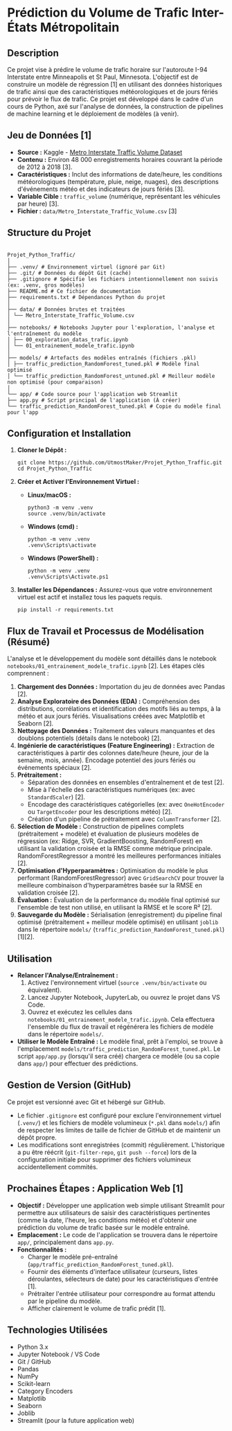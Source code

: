 # Prédiction du Volume de Trafic Inter-États Métropolitain

## Description

Ce projet vise à prédire le volume de trafic horaire sur l'autoroute I-94 Interstate entre Minneapolis et St Paul, Minnesota. L'objectif est de construire un modèle de régression [1] en utilisant des données historiques de trafic ainsi que des caractéristiques météorologiques et de jours fériés pour prévoir le flux de trafic. Ce projet est développé dans le cadre d'un cours de Python, axé sur l'analyse de données, la construction de pipelines de machine learning et le déploiement de modèles (à venir).

## Jeu de Données [1]

*   **Source :** Kaggle - [Metro Interstate Traffic Volume Dataset](https://www.kaggle.com/datasets/anshtanwar/metro-interstate-traffic-volume)
*   **Contenu :** Environ 48 000 enregistrements horaires couvrant la période de 2012 à 2018 [3].
*   **Caractéristiques :** Inclut des informations de date/heure, les conditions météorologiques (température, pluie, neige, nuages), des descriptions d'événements météo et des indicateurs de jours fériés [3].
*   **Variable Cible :** `traffic_volume` (numérique, représentant les véhicules par heure) [3].
*   **Fichier :** `data/Metro_Interstate_Traffic_Volume.csv` [3]

## Structure du Projet

```

Projet_Python_Traffic/
│
├── .venv/ # Environnement virtuel (ignoré par Git)
├── .git/ # Données du dépôt Git (caché)
├── .gitignore # Spécifie les fichiers intentionnellement non suivis (ex: .venv, gros modèles)
├── README.md # Ce fichier de documentation
├── requirements.txt # Dépendances Python du projet
│
├── data/ # Données brutes et traitées
│ └── Metro_Interstate_Traffic_Volume.csv
│
├── notebooks/ # Notebooks Jupyter pour l'exploration, l'analyse et l'entraînement du modèle
│ ├── 00_exploration_datas_trafic.ipynb
│ └── 01_entrainement_modele_trafic.ipynb
│
├── models/ # Artefacts des modèles entraînés (fichiers .pkl)
│ ├── traffic_prediction_RandomForest_tuned.pkl # Modèle final optimisé
│ └── traffic_prediction_RandomForest_untuned.pkl # Meilleur modèle non optimisé (pour comparaison)
│
└── app/ # Code source pour l'application web Streamlit
├── app.py # Script principal de l'application (À créer)
└── traffic_prediction_RandomForest_tuned.pkl # Copie du modèle final pour l'app

```

## Configuration et Installation

1.  **Cloner le Dépôt :**
    ```
    git clone https://github.com/UtmostMaker/Projet_Python_Traffic.git
    cd Projet_Python_Traffic
    ```

2.  **Créer et Activer l'Environnement Virtuel :**
    *   **Linux/macOS :**
        ```
        python3 -m venv .venv
        source .venv/bin/activate
        ```
    *   **Windows (cmd) :**
        ```
        python -m venv .venv
        .venv\Scripts\activate
        ```
    *   **Windows (PowerShell) :**
        ```
        python -m venv .venv
        .venv\Scripts\Activate.ps1
        ```

3.  **Installer les Dépendances :** Assurez-vous que votre environnement virtuel est actif et installez tous les paquets requis.
    ```
    pip install -r requirements.txt
    ```

## Flux de Travail et Processus de Modélisation (Résumé)

L'analyse et le développement du modèle sont détaillés dans le notebook `notebooks/01_entrainement_modele_trafic.ipynb` [2]. Les étapes clés comprennent :

1.  **Chargement des Données :** Importation du jeu de données avec Pandas [2].
2.  **Analyse Exploratoire des Données (EDA) :** Compréhension des distributions, corrélations et identification des motifs liés au temps, à la météo et aux jours fériés. Visualisations créées avec Matplotlib et Seaborn [2].
3.  **Nettoyage des Données :** Traitement des valeurs manquantes et des doublons potentiels (détails dans le notebook) [2].
4.  **Ingénierie de caractéristiques (Feature Engineering) :** Extraction de caractéristiques à partir des colonnes date/heure (heure, jour de la semaine, mois, année). Encodage potentiel des jours fériés ou événements spéciaux [2].
5.  **Prétraitement :**
    *   Séparation des données en ensembles d'entraînement et de test [2].
    *   Mise à l'échelle des caractéristiques numériques (ex: avec `StandardScaler`) [2].
    *   Encodage des caractéristiques catégorielles (ex: avec `OneHotEncoder` ou `TargetEncoder` pour les descriptions météo) [2].
    *   Création d'un pipeline de prétraitement avec `ColumnTransformer` [2].
6.  **Sélection de Modèle :** Construction de pipelines complets (prétraitement + modèle) et évaluation de plusieurs modèles de régression (ex: Ridge, SVR, GradientBoosting, RandomForest) en utilisant la validation croisée et la RMSE comme métrique principale. RandomForestRegressor a montré les meilleures performances initiales [2].
7.  **Optimisation d'Hyperparamètres :** Optimisation du modèle le plus performant (RandomForestRegressor) avec `GridSearchCV` pour trouver la meilleure combinaison d'hyperparamètres basée sur la RMSE en validation croisée [2].
8.  **Évaluation :** Évaluation de la performance du modèle final optimisé sur l'ensemble de test non utilisé, en utilisant la RMSE et le score R² [2].
9.  **Sauvegarde du Modèle :** Sérialisation (enregistrement) du pipeline final optimisé (prétraitement + meilleur modèle optimisé) en utilisant `joblib` dans le répertoire `models/` (`traffic_prediction_RandomForest_tuned.pkl`) [1][2].

## Utilisation

*   **Relancer l'Analyse/Entraînement :**
    1.  Activez l'environnement virtuel (`source .venv/bin/activate` ou équivalent).
    2.  Lancez Jupyter Notebook, JupyterLab, ou ouvrez le projet dans VS Code.
    3.  Ouvrez et exécutez les cellules dans `notebooks/01_entrainement_modele_trafic.ipynb`. Cela effectuera l'ensemble du flux de travail et régénérera les fichiers de modèle dans le répertoire `models/`.
*   **Utiliser le Modèle Entraîné :** Le modèle final, prêt à l'emploi, se trouve à l'emplacement `models/traffic_prediction_RandomForest_tuned.pkl`. Le script `app/app.py` (lorsqu'il sera créé) chargera ce modèle (ou sa copie dans `app/`) pour effectuer des prédictions.

## Gestion de Version (GitHub)

Ce projet est versionné avec Git et hébergé sur GitHub.
*   Le fichier `.gitignore` est configuré pour exclure l'environnement virtuel (`.venv/`) et les fichiers de modèle volumineux (`*.pkl` dans `models/`) afin de respecter les limites de taille de fichier de GitHub et de maintenir un dépôt propre.
*   Les modifications sont enregistrées (commit) régulièrement. L'historique a pu être réécrit (`git-filter-repo`, `git push --force`) lors de la configuration initiale pour supprimer des fichiers volumineux accidentellement commités.

## Prochaines Étapes : Application Web [1]

*   **Objectif :** Développer une application web simple utilisant Streamlit pour permettre aux utilisateurs de saisir des caractéristiques pertinentes (comme la date, l'heure, les conditions météo) et d'obtenir une prédiction du volume de trafic basée sur le modèle entraîné.
*   **Emplacement :** Le code de l'application se trouvera dans le répertoire `app/`, principalement dans `app.py`.
*   **Fonctionnalités :**
    *   Charger le modèle pré-entraîné (`app/traffic_prediction_RandomForest_tuned.pkl`).
    *   Fournir des éléments d'interface utilisateur (curseurs, listes déroulantes, sélecteurs de date) pour les caractéristiques d'entrée [1].
    *   Prétraiter l'entrée utilisateur pour correspondre au format attendu par le pipeline du modèle.
    *   Afficher clairement le volume de trafic prédit [1].

## Technologies Utilisées

*   Python 3.x
*   Jupyter Notebook / VS Code
*   Git / GitHub
*   Pandas
*   NumPy
*   Scikit-learn
*   Category Encoders
*   Matplotlib
*   Seaborn
*   Joblib
*   Streamlit (pour la future application web)


